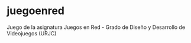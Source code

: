 # juegoenred
Juego de la asignatura Juegos en Red - Grado de Diseño y Desarrollo de Videojuegos (URJC)
